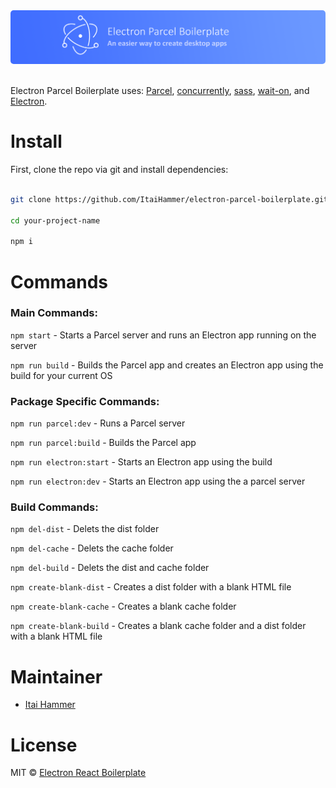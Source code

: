 <div  style="display: flex;flex-direction: row;align-items: center;justify-content: center;" >

<a style="outline: none;" href="https://github.com/ItaiHammer/electron-parcel-boilerplate" >
	<img  style="border-radius: 5px;"  src="boilerplate-picture.png"  alt="drawing"  width="1000"/>
</a>

</div>

<br/>

Electron Parcel Boilerplate uses: [Parcel](https://parceljs.org/), [concurrently](https://www.npmjs.com/package/concurrently), [sass](https://www.npmjs.com/package/sass), [wait-on](https://www.npmjs.com/package/wait-on), and [Electron](https://www.electronjs.org/).

# Install

First, clone the repo via git and install dependencies:

```sh

git clone https://github.com/ItaiHammer/electron-parcel-boilerplate.git your-project-name

cd your-project-name

npm i

```

# Commands

### Main Commands:

`npm start` - Starts a Parcel server and runs an Electron app running on the server

`npm run build` - Builds the Parcel app and creates an Electron app using the build for your current OS

### Package Specific Commands:

`npm run parcel:dev` - Runs a Parcel server

`npm run parcel:build` - Builds the Parcel app

`npm run electron:start` - Starts an Electron app using the build

`npm run electron:dev` - Starts an Electron app using the a parcel server

### Build Commands:

`npm del-dist` - Delets the dist folder

`npm del-cache` - Delets the cache folder

`npm del-build` - Delets the dist and cache folder

`npm create-blank-dist` - Creates a dist folder with a blank HTML file

`npm create-blank-cache` - Creates a blank cache folder

`npm create-blank-build` - Creates a blank cache folder and a dist folder with a blank HTML file

# Maintainer

-   [Itai Hammer](https://github.com/ItaiHammer)

# License

MIT © [Electron React Boilerplate](https://github.com/ItaiHammer/electron-parcel-boilerplate)
